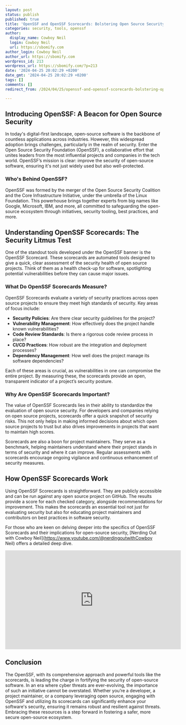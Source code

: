 ```yaml
---
layout: post
status: publish
published: true
title: 'OpenSSF and OpenSSF Scorecards: Bolstering Open Source Security'
categories: security, tools, openssf
author:
  display_name: Cowboy Neil
  login: Cowboy Neil
  url: https://sbomify.com
author_login: Cowboy Neil
author_url: https://sbomify.com
wordpress_id: 213
wordpress_url: https://sbomify.com/?p=213
date: '2024-04-25 20:02:29 +0200'
date_gmt: '2024-04-25 20:02:29 +0200'
tags: []
comments: []
redirect_from: /2024/04/25/openssf-and-openssf-scorecards-bolstering-open-source-security/

---
```


## Introducing OpenSSF: A Beacon for Open Source Security

In today's digital-first landscape, open-source software is the backbone of countless applications across industries. However, this widespread adoption brings challenges, particularly in the realm of security. Enter the Open Source Security Foundation (OpenSSF), a collaborative effort that unites leaders from the most influential projects and companies in the tech world. OpenSSF’s mission is clear: improve the security of open-source software, ensuring it's not just widely used but also well-protected.

### Who's Behind OpenSSF?

OpenSSF was formed by the merger of the Open Source Security Coalition and the Core Infrastructure Initiative, under the umbrella of the Linux Foundation. This powerhouse brings together experts from big names like Google, Microsoft, IBM, and more, all committed to safeguarding the open-source ecosystem through initiatives, security tooling, best practices, and more.

## Understanding OpenSSF Scorecards: The Security Litmus Test

One of the standout tools developed under the OpenSSF banner is the OpenSSF Scorecard. These scorecards are automated tools designed to give a quick, clear assessment of the security health of open source projects. Think of them as a health check-up for software, spotlighting potential vulnerabilities before they can cause major issues.

### What Do OpenSSF Scorecards Measure?

OpenSSF Scorecards evaluate a variety of security practices across open source projects to ensure they meet high standards of security. Key areas of focus include:

- **Security Policies**: Are there clear security guidelines for the project?
- **Vulnerability Management**: How effectively does the project handle known vulnerabilities?
- **Code Review Standards**: Is there a rigorous code review process in place?
- **CI/CD Practices**: How robust are the integration and deployment processes?
- **Dependency Management**: How well does the project manage its software dependencies?

Each of these areas is crucial, as vulnerabilities in one can compromise the entire project. By measuring these, the scorecards provide an open, transparent indicator of a project’s security posture.

### Why Are OpenSSF Scorecards Important?

The value of OpenSSF Scorecards lies in their ability to standardize the evaluation of open source security. For developers and companies relying on open source projects, scorecards offer a quick snapshot of security risks. This not only helps in making informed decisions about which open source projects to trust but also drives improvements in projects that want to maintain high scores.

Scorecards are also a boon for project maintainers. They serve as a benchmark, helping maintainers understand where their project stands in terms of security and where it can improve. Regular assessments with scorecards encourage ongoing vigilance and continuous enhancement of security measures.

## How OpenSSF Scorecards Work

Using OpenSSF Scorecards is straightforward. They are publicly accessible and can be run against any open source project on GitHub. The results provide a score for each checked category, alongside recommendations for improvement. This makes the scorecards an essential tool not just for evaluating security but also for educating project maintainers and contributors on best practices in software security.

For those who are keen on delving deeper into the specifics of OpenSSF Scorecards and their implications for open-source security, [Nerding Out with Cowboy Neil](https://www.youtube.com/@nerdingoutwithCowboy Neil) offers a detailed deep dive.

<iframe width="560" height="315" src="https://www.youtube.com/embed/KdgkiWdhpZ8?si=NGn8LV09bHx5N0kb" title="YouTube video player" frameborder="0" allow="accelerometer; autoplay; clipboard-write; encrypted-media; gyroscope; picture-in-picture; web-share" referrerpolicy="strict-origin-when-cross-origin" allowfullscreen></iframe>

## Conclusion

The OpenSSF, with its comprehensive approach and powerful tools like the scorecards, is leading the charge in fortifying the security of open-source software. In an era where cyber threats are ever-evolving, the importance of such an initiative cannot be overstated. Whether you’re a developer, a project maintainer, or a company leveraging open source, engaging with OpenSSF and utilizing its scorecards can significantly enhance your software's security, ensuring it remains robust and resilient against threats. Embracing these resources is a step forward in fostering a safer, more secure open-source ecosystem.

